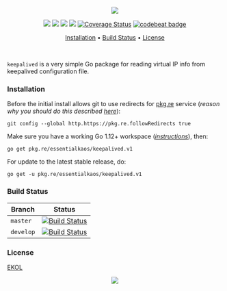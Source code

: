 <p align="center"><a href="#readme"><img src="https://gh.kaos.st/go-keepalived.svg"/></a></p>

<p align="center">
  <a href="https://godoc.org/pkg.re/essentialkaos/keepalived.v1"><img src="https://godoc.org/pkg.re/essentialkaos/keepalived.v1?status.svg"></a>
  <a href="https://goreportcard.com/report/github.com/essentialkaos/keepalived"><img src="https://goreportcard.com/badge/github.com/essentialkaos/keepalived"></a>
  <a href="https://travis-ci.com/essentialkaos/keepalived"><img src="https://travis-ci.com/essentialkaos/keepalived.svg"></a>
  <a href="https://github.com/essentialkaos/keepalived/actions?query=workflow%3ACodeQL"><img src="https://github.com/essentialkaos/keepalived/workflows/CodeQL/badge.svg" /></a>
  <a href='https://coveralls.io/github/essentialkaos/keepalived?branch=master'><img src='https://coveralls.io/repos/github/essentialkaos/keepalived/badge.svg?branch=master' alt='Coverage Status' /></a>
  <a href="https://codebeat.co/projects/github-com-essentialkaos-keepalived-master"><img alt="codebeat badge" src="https://codebeat.co/badges/c6a62eb4-165e-4bc6-b089-929b791135a3" /></a>
</p>

<p align="center"><a href="#installation">Installation</a> • <a href="#build-status">Build Status</a> • <a href="#license">License</a></p>

<br/>

`keepalived` is a very simple Go package for reading virtual IP info from keepalived configuration file.

### Installation

Before the initial install allows git to use redirects for [pkg.re](https://github.com/essentialkaos/pkgre) service (_reason why you should do this described [here](https://github.com/essentialkaos/pkgre#git-support)_):

```
git config --global http.https://pkg.re.followRedirects true
```

Make sure you have a working Go 1.12+ workspace (_[instructions](https://golang.org/doc/install)_), then:

```
go get pkg.re/essentialkaos/keepalived.v1
```

For update to the latest stable release, do:

```
go get -u pkg.re/essentialkaos/keepalived.v1
```

### Build Status

| Branch | Status |
|--------|--------|
| `master` | [![Build Status](https://travis-ci.com/essentialkaos/keepalived.svg?branch=master)](https://travis-ci.com/essentialkaos/keepalived) |
| `develop` | [![Build Status](https://travis-ci.com/essentialkaos/keepalived.svg?branch=develop)](https://travis-ci.com/essentialkaos/keepalived) |

### License

[EKOL](https://essentialkaos.com/ekol)

<p align="center"><a href="https://essentialkaos.com"><img src="https://gh.kaos.st/ekgh.svg"/></a></p>
